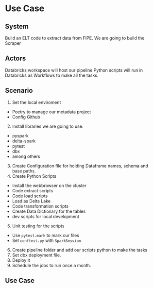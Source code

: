 # Use Case
## System
Build an ELT code to extract data from FIPE. We are going to build the Scraper
## Actors
Databricks workspace will host our pipeline
Python scripts will run in Databricks as Workflows to make all the tasks.
## Scenario
1. Set the local enviroment
 - Poetry to manage our metadata project
 - Config Github
2. Install libraries we are going to use.
 - pyspark
 - delta-spark
 - pytest
 - dbx
 - among others
3. Create Configuration file for holding Dataframe names, schema and base paths.
4. Create Python Scripts
 - Install the webbrowser on the cluster
 - Code extract scripts
 - Code load scripts
  - Load as Delta Lake
 - Code transformation scripts
  - Create Data Dictionary for the tables
 - dev scripts for local development
5. Unit testing for the scripts
 - Use `pytest.mark` to mark our files
 - Set `conftest.py` with `SparkSession`
6. Create pipeline folder and add our scripts python to make the tasks
7. Set dbx deployment file.
8. Deploy it
9. Schedule the jobs to run once a month.



## Use Case

